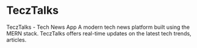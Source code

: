 # TeczTalks
TeczTalks - Tech News App A modern tech news platform built using the MERN stack. TeczTalks offers real-time updates on the latest tech trends, articles.
